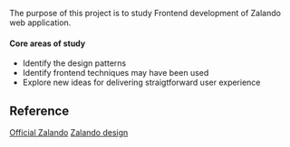 The purpose of this project is to study Frontend development of Zalando web application.

#### Core areas of study

- Identify the design patterns
- Identify frontend techniques may have been used
- Explore new ideas for delivering straigtforward user experience

## Reference

[Official Zalando](https://www.zalando.ie/women-home/)
[Zalando design](https://medium.com/zalando-design)
